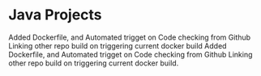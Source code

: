 # Java Projects
Added Dockerfile, and Automated trigget on Code checking from Github
Linking other repo build on triggering current docker build
Added Dockerfile, and Automated trigget on Code checking from Github
Linking other repo build on triggering current docker build.


